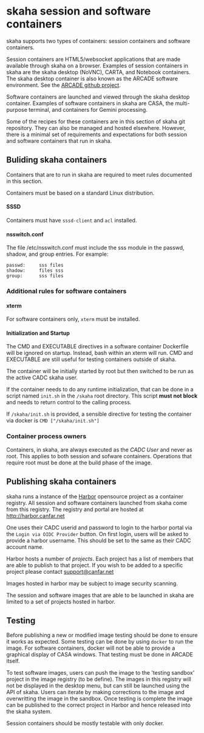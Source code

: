 # skaha session and software containers

skaha supports two types of containers: session containers and software containers.

Session containers are HTML5/websocket applications that are made available through skaha on a browser.  Examples of session containers in skaha are the skaha desktop (NoVNC), CARTA, and Notebook containers.  The skaha desktop container is also known as the ARCADE software environment.  See the [ARCADE github project](https://github.com/canfar/arcade.git "ARCADE").

Software containers are launched and viewed through the skaha desktop container.  Examples of software containers in skaha are CASA, the multi-purpose terminal, and containers for Gemini processing.

Some of the recipes for these containers are in this section of skaha git repository.  They can also be managed and hosted elsewhere.  However, there is a minimal set of requirements and expectations for both session and software containers that run in skaha.

## Buliding skaha containers

Containers that are to run in skaha are required to meet rules documented in this section.

Containers must be based on a standard Linux distribution.

#### SSSD
Containers must have `sssd-client` and `acl` installed.

#### nsswitch.conf
The file /etc/nsswitch.conf must include the sss module in the passwd, shadow, and group entries.  For example:

```
passwd:     sss files
shadow:     files sss
group:      sss files
```
### Additional rules for software containers

#### xterm
For software containers only, `xterm` must be installed.

#### Initialization and Startup
The CMD and EXECUTABLE directives in a software container Dockerfile will be ignored on startup.  Instead, bash within an xterm will run.  CMD and EXECUTABLE are still useful for testing containers outside of skaha.

The container will be initially started by root but then switched to be run as the active CADC skaha user.

If the container needs to do any runtime initialization, that can be done in a script named `init.sh` in the `/skaha` root directory.  This script **must not block** and needs to return control to the calling process.

If `/skaha/init.sh` is provided, a sensible directive for testing the container via docker is `CMD ["/skaha/init.sh"]`

### Container process owners
Containers, in skaha, are always executed as the *CADC User* and never as root.  This applies to both session and sofware containers.  Operations that require root must be done at the build phase of the image.

## Publishing skaha containers

skaha runs a instance of the [Harbor](https://goharbor.io/) opensource project as a container registry.  All session and software containers launched from skaha come from this registry.  The registry and portal are hosted at http://harbor.canfar.net

One uses their CADC userid and password to login to the harbor portal via the `Login via OIDC Provider` button.  On first login, users will be asked to provide a harbor username.  This should be set to the same as their CADC account name.

Harbor hosts a number of *projects*.  Each project has a list of members that are able to publish to that project.  If you wish to be added to a specific project please contact support@canfar.net

Images hosted in harbor may be subject to image security scanning.

The session and software images that are able to be launched in skaha are limited to a set of projects hosted in harbor.

## Testing
Before publishing a new or modified image testing should be done to ensure it works as expected.  Some testing can be done by using `docker` to run the image.  For software containers, docker will not be able to provide a graphical display of CASA windows.  That testing must be done in ARCADE itself.

To test software images, users can push the image to the 'testing sandbox' project in the image registry (to be define).  The images in this registry will not be displayed in the desktop menu, but can still be launched using the API of skaha.  Users can iterate by making corrections to the image and overwritting the image in the sandbox.  Once testing is complete the image can be published to the correct project in Harbor and hence released into the skaha system.

Session containers should be mostly testable with only docker.
